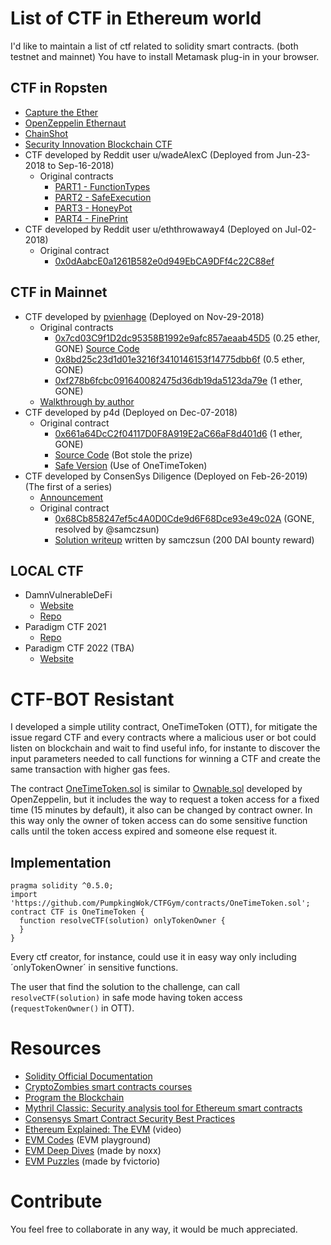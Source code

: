 # List of CTF in Ethereum world

I'd like to maintain a list of ctf related to solidity smart contracts. (both testnet and mainnet)
You have to install Metamask plug-in in your browser.

## CTF in Ropsten

- [Capture the Ether](https://capturetheether.com/)
- [OpenZeppelin Ethernaut](https://ethernaut.zeppelin.solutions/)
- [ChainShot](https://www.chainshot.com/)
- [Security Innovation Blockchain CTF](https://blockchain-ctf.securityinnovation.com)
- CTF developed by Reddit user u/wadeAlexC (Deployed from Jun-23-2018 to Sep-16-2018)
  - Original contracts
    - [PART1 - FunctionTypes](https://ropsten.etherscan.io/address/0x727c1c8d4b190d208f3701f106f7301cb1a32f27#code)
    - [PART2 - SafeExecution](https://ropsten.etherscan.io/address/0x023916f968af3fbb21ac10abbe18448c79d609c2#code)
    - [PART3 - HoneyPot](https://ropsten.etherscan.io/address/0xdc65b61be773f8be72ded22ac008ad5add045e3c#code)
    - [PART4 - FinePrint](https://ropsten.etherscan.io/address/0x1b359afb0bd86a6c435d178b1fbf8a6fda3ead7d#code)
- CTF developed by Reddit user u/eththrowaway4 (Deployed on Jul-02-2018)
  - Original contract
    - [0x0dAabcE0a1261B582e0d949EbCA9DFf4c22C88ef](https://ropsten.etherscan.io/address/0x0daabce0a1261b582e0d949ebca9dff4c22c88ef#code)

## CTF in Mainnet

- CTF developed by [pvienhage](https://github.com/pvienhage) (Deployed on Nov-29-2018)
  - Original contracts
    - [0x7cd03C9f1D2dc95358B1992e9afc857aeaab45D5](https://etherscan.io/address/0x7cd03C9f1D2dc95358B1992e9afc857aeaab45D5) (0.25 ether, GONE) [Source Code](https://github.com/PumpkingWok/CTFGym/blob/master/contracts/ctf-mainnet/Access_original.sol)
    - [0x8bd25c23d1d01e3216f3410146153f14775dbb6f](https://etherscan.io/address/0x8bd25c23d1d01e3216f3410146153f14775dbb6f) (0.5 ether,  GONE)
    - [0xf278b6fcbc091640082475d36db19da5123da79e](https://etherscan.io/address/0xf278b6fcbc091640082475d36db19da5123da79e) (1 ether, GONE)
  - [Walkthrough by author](https://medium.com/authio/ctf-duplication-dd32cd4ef690)
- CTF developed by p4d (Deployed on Dec-07-2018)
  - Original contract
    - [0x661a64DcC2f04117D0F8A919E2aC66aF8d401d6](https://etherscan.io/address/0x661a64DcC2f04117D0F8A919E2aC66aF8d401d6F) (1 ether, GONE)
    - [Source Code](https://github.com/PumpkingWok/CTFGym/blob/master/contracts/ctf-mainnet/Cryptohunt_original.sol) (Bot stole the prize)
    - [Safe Version](https://github.com/PumpkingWok/CTFGym/blob/master/contracts/ctf-mainnet/Cryptohunt_safe.sol) (Use of OneTimeToken)
- CTF developed by ConsenSys Diligence (Deployed on Feb-26-2019) (The first of a series)
  - [Announcement](https://medium.com/consensys-diligence/consensys-diligence-ether-giveaway-1-4985627b7726)
  - Original contract
    - [0x68Cb858247ef5c4A0D0Cde9d6F68Dce93e49c02A](https://etherscan.io/address/0x68Cb858247ef5c4A0D0Cde9d6F68Dce93e49c02A) (GONE, resolved by @samczsun)
    - [Solution writeup](https://samczsun.com/consensys-ctf-writeup/) written by samczsun (200 DAI bounty reward)

## LOCAL CTF
- DamnVulnerableDeFi
  - [Website](https://www.damnvulnerabledefi.xyz/)
  - [Repo](https://github.com/tinchoabbate/damn-vulnerable-defi)
- Paradigm CTF 2021
  - [Repo](https://github.com/paradigm-operations/paradigm-ctf-2021)
- Paradigm CTF 2022 (TBA)
  - [Website](https://ctf.paradigm.xyz/) 
    

# CTF-BOT Resistant

I developed a simple utility contract, OneTimeToken (OTT), for mitigate the issue regard CTF and every contracts where a malicious user or bot could listen on blockchain and wait to find useful info, for instante to discover the input parameters needed to call functions for winning a CTF and create the same transaction with higher gas fees.

The contract [OneTimeToken.sol](https://github.com/PumpkingWok/CTFGym/blob/master/OneTimeToken.sol) is similar to [Ownable.sol](https://github.com/OpenZeppelin/openzeppelin-solidity/blob/master/contracts/ownership/Ownable.sol) developed by OpenZeppelin, but it includes the way to request a token access for a fixed time (15 minutes by default), it also can be changed by contract owner. In this way only the owner of token access can do some sensitive function calls until the token access expired and someone else request it.

## Implementation
```
pragma solidity ^0.5.0;
import 'https://github.com/PumpkingWok/CTFGym/contracts/OneTimeToken.sol';
contract CTF is OneTimeToken {
  function resolveCTF(solution) onlyTokenOwner {
  }
}
```
Every ctf creator, for instance, could use it in easy way only including ´onlyTokenOwner´ in sensitive functions.

The user that find the solution to the challenge, can call `resolveCTF(solution)` in safe mode having token access (`requestTokenOwner()` in OTT).
# Resources

- [Solidity Official Documentation](https://docs.soliditylang.org/en/latest/)
- [CryptoZombies smart contracts courses](https://cryptozombies.io/en/course/)
- [Program the Blockchain](https://programtheblockchain.com/)
- [Mythril Classic: Security analysis tool for Ethereum smart contracts](https://mythril.ai/)
- [Consensys Smart Contract Security Best Practices](https://consensys.github.io/smart-contract-best-practices/)
- [Ethereum Explained: The EVM](https://www.youtube.com/watch?v=kCswGz9naZg) (video)
- [EVM Codes](https://www.evm.codes/) (EVM playground)
- [EVM Deep Dives](https://noxx.substack.com/) (made by noxx)
- [EVM Puzzles](https://github.com/fvictorio/evm-puzzles) (made by fvictorio)

# Contribute

You feel free to collaborate in any way, it would be much appreciated.
